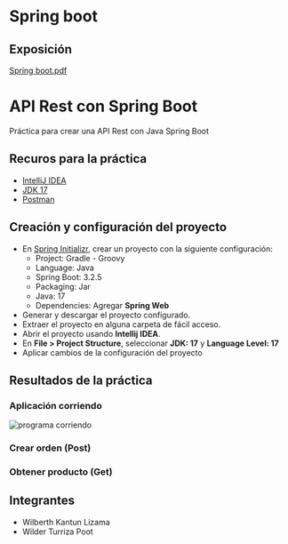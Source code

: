 # Spring boot

## Exposición

[Spring boot.pdf](https://github.com/WilberthKantun/spring_boot/files/15079859/Spring.boot.pdf)

# API Rest con Spring Boot
Práctica para crear una API Rest con Java Spring Boot

## Recuros para la práctica

- [IntelliJ IDEA](https://download.jetbrains.com/idea/ideaIC-2024.1.exe?_gl=1*g0cq98*_ga*ODI4NDQ2MzE3LjE3MTM1MDc4OTU.*_ga_9J976DJZ68*MTcxMzgyMzYwOS4yLjEuMTcxMzgyMzYzNy40OS4wLjA.&_ga=2.185377193.1608355410.1713823609-828446317.1713507895)
- [JDK 17](https://download.oracle.com/java/17/latest/jdk-17_windows-x64_bin.exe)
- [Postman](https://dl.pstmn.io/download/latest/win64)

## Creación y configuración del proyecto
- En [Spring Initializr](https://start.spring.io/), crear un proyecto con la siguiente configuración:
  - Project: Gradle - Groovy
  - Language: Java
  - Spring Boot: 3.2.5
  - Packaging: Jar
  - Java: 17
  - Dependencies: Agregar **Spring Web**
- Generar y descargar el proyecto configurado.
- Extraer el proyecto en alguna carpeta de fácil acceso.
- Abrir el proyecto usando **Intellij IDEA**.
- En **File > Project Structure**, seleccionar **JDK: 17** y **Language Level: 17**
- Aplicar cambios de la configuración del proyecto

## Resultados de la práctica
### Aplicación corriendo
![programa corriendo](https://github.com/WilderTurriza/spring_boot/assets/73006726/229cb4c1-51e5-47a0-aa65-49f2dcf9322f)


### Crear orden (Post)


### Obtener producto (Get)


## Integrantes
- Wilberth Kantun Lizama
- Wilder Turriza Poot
